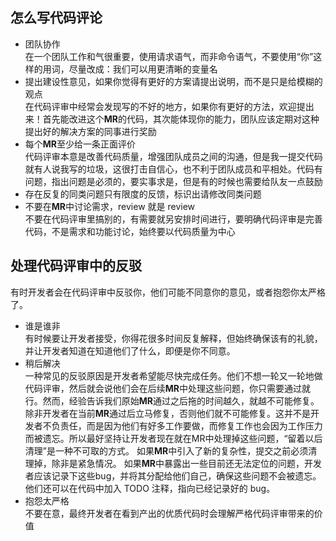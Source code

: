 ## 怎么写代码评论

- 团队协作      
  在一个团队工作和气很重要，使用请求语气，而非命令语气，不要使用“你”这样的用词，尽量改成：我们可以用更清晰的变量名
- 提出建设性意见，如果你觉得有更好的方案请提出说明，而不是只是给模糊的观点      
  在代码评审中经常会发现写的不好的地方，如果你有更好的方法，欢迎提出来！首先能改进这个**MR**的代码，其次能体现你的能力，团队应该定期对这种提出好的解决方案的同事进行奖励
- 每个**MR**至少给一条正面评价      
  代码评审本意是改善代码质量，增强团队成员之间的沟通，但是我一提交代码就有人说我写的垃圾，这很打击自信心，也不利于团队成员和平相处。代码有问题，指出问题是必须的，要实事求是，但是有的时候也需要给队友一点鼓励
- 存在反复的同类问题只有限度的反馈，标识出请修改同类问题      
- 不要在**MR**中讨论需求，review 就是 review      
  不要在代码评审里搞别的，有需要就另安排时间进行，要明确代码评审是完善代码，不是需求和功能讨论，始终要以代码质量为中心

## 处理代码评审中的反驳

有时开发者会在代码评审中反驳你，他们可能不同意你的意见，或者抱怨你太严格了。

- 谁是谁非      
  有时候要让开发者接受，你得花很多时间反复解释，但始终确保该有的礼貌，并让开发者知道在知道他们了什么，即便是你不同意。
- 稍后解决    
  一种常见的反驳原因是开发者希望能尽快完成任务。他们不想一轮又一轮地做代码评审，然后就会说他们会在后续**MR**中处理这些问题，你只需要通过就行。然而，经验告诉我们原始**MR**通过之后拖的时间越久，就越不可能修复。除非开发者在当前**MR**通过后立马修复，否则他们就不可能修复。这并不是开发者不负责任，而是因为他们有好多工作要做，而修复工作也会因为工作压力而被遗忘。所以最好坚持让开发者现在就在MR中处理掉这些问题，“留着以后清理”是一种不可取的方式。
如果**MR**中引入了新的复杂性，提交之前必须清理掉，除非是紧急情况。 如果**MR**中暴露出一些目前还无法定位的问题，开发者应该记录下这些bug，并将其分配给他们自己，确保这些问题不会被遗忘。他们还可以在代码中加入 TODO 注释，指向已经记录好的 bug。
- 抱怨太严格    
  不要在意，最终开发者在看到产出的优质代码时会理解严格代码评审带来的价值
